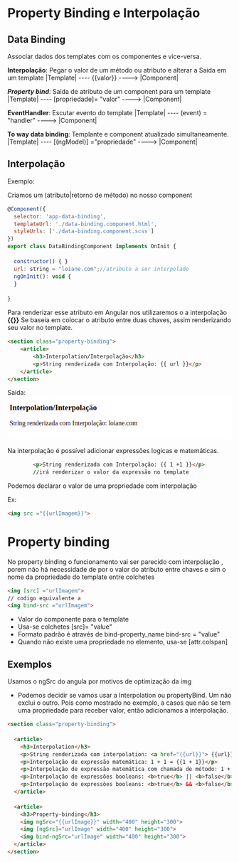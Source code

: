 # Property Binding e Interpolação

## Data Binding
Associar dados dos templates com os componentes e vice-versa.

**Interpolação**: Pegar o valor de um método ou atributo e alterar a Saida em um template
|Template| ---- {{valor}} ----> |Component|

***Property bind***: Saida de atributo de um component para um template
|Template| ---- [propriedade]= "valor" ----> |Component|


**EventHandler**: Escutar evento do template
|Template| ---- (event) = "handler" ----> |Component|

**To way data binding**: Templante e component atualizado simultaneamente.
|Template| ---- [(ngModel)] ="propriedade" ----> |Component|

## Interpolação

Exemplo:

Criamos um (atributo|retorno de método) no nosso component 

~~~ javascript
@Component({
  selector: 'app-data-binding',
  templateUrl: './data-binding.component.html',
  styleUrls: ['./data-binding.component.scss']
})
export class DataBindingComponent implements OnInit {

  constructor() { }
  url: string = "loiane.com";//atributo a ser interpolado
  ngOnInit(): void {
  }

}
~~~

Para renderizar esse atributo em Angular nos utilizaremos o 
a interpolação  **{{}}** Se baseia em colocar o atributo entre duas
chaves, assim renderizando seu valor no template.

~~~ html
<section class="property-binding">
    <article>
        <h3>Interpolation/Interpolação</h3>
        <p>String renderizada com Interpolação: {{ url }}</p>
    </article>
</section>
~~~

Saida:
![img](/annotations/assets/img/data-binding_001.png)


Na  interpolação é possível adicionar expressões logicas e matemáticas.


~~~ html
        <p>String renderizada com Interpolação: {{ 1 +1 }}</p>
        //irá renderizar o valor da expressão no template 
~~~

Podemos declarar o valor de uma propriedade com interpolação

Ex:
~~~ html
<img src ="{{urlImagem}}">
~~~

# Property binding

No property binding o funcionamento vai ser parecido com interpolação
, porem não há necessidade de por o valor do atributo entre chaves
e sim o nome da propriedade do template entre colchetes
~~~ html
<img [src] ="urlImagem">
// codigo equivalente a 
<img bind-src ="urlImagem">

~~~
- Valor do componente para o template
- Usa-se colchetes [src]= "value"
- Formato padrão é através de bind-property_name bind-src = "value"
- Quando não existe uma propriedade no elemento, usa-se [attr.colspan]

## Exemplos
Usamos o ngSrc do angula por motivos de optimização da img

- Podemos decidir se vamos usar a Interpolation ou propertyBind. Um não exclui o outro. Pois como mostrado no exemplo, a casos que não se tem uma propriedade para receber
valor, então adicionamos a interpolação. 
~~~ html
<section class="property-binding">

  <article>
    <h3>Interpolation</h3>
    <p>String renderizada com interpolation: <a href="{{url}}"> {{url}} </a></p>
    <p>Interpolação de expressão matemática: 1 + 1 = {{1 + 1}}</p>
    <p>Interpolação de expressão matemática com chamada de método: 1 + 1 + 1 = {{1 + twoTermsSum(1, 1)}}</p>
    <p>Interpolação de expressões booleans: <b>true</b> || <b>false</b> = {{true || false}}</p>
    <p>Interpolação de expressões booleans: <b>true</b> && <b>false</b> = {{true && false}}</p>
  </article>

  <article>
    <h3>Property-binding</h3>
    <img ngSrc="{{urlImage}}" width="400" height="300">
    <img [ngSrc]="urlImage" width="400" height="300">
    <img bind-ngSrc="urlImage" width="400" height="300">
  </article>
</section>
~~~
